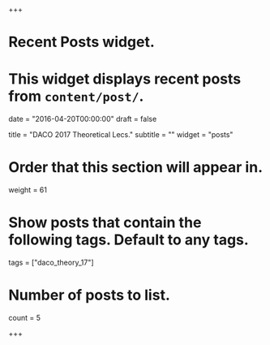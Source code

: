+++
# Recent Posts widget.
# This widget displays recent posts from `content/post/`.

date = "2016-04-20T00:00:00"
draft = false

title = "DACO 2017 Theoretical Lecs."
subtitle = ""
widget = "posts"

# Order that this section will appear in.
weight = 61

# Show posts that contain the following tags. Default to any tags.
tags = ["daco_theory_17"]

# Number of posts to list.
count = 5

+++

